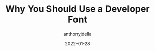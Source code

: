 ---
author: anthonyjdella
date: 2022-01-28
permalink: false
publisher: thepracticaldev
tags:
  - fonts
  - typography
  - development
target_url: https://dev.to/anthonyjdella/why-you-should-use-a-developer-font-2gio
title: Why You Should Use a Developer Font
---